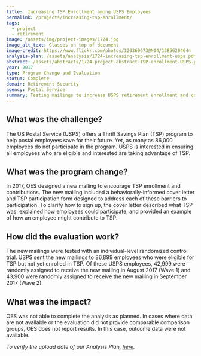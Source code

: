 ```yaml
---
title:  Increasing TSP Enrollment among USPS Employees
permalink: /projects/increasing-tsp-enrollment/
tags:
  - project
  - retirement 
image: /assets/img/project-images/1724.jpg
image_alt_text: Glasses on top of document
image-credit: https://www.flickr.com/photos/120360673@N04/13856204644
analysis-plan: /assets/analysis/1724-increasing-tsp-enrollment-usps.pdf
abstract: /assets/abstracts/1724-project-abstract-TSP-enrollment-USPS.pdf
year: 2017
type: Program Change and Evaluation
status: Complete
domain: Retirement Security
agency: Postal Service
summary: Testing mailings to increase USPS retirement enrollment and contributions
---
```


## What was the challenge?

The US Postal Service (USPS) offers a Thrift Savings Plan (TSP) program to help postal employees save for their future. Yet, as many as 86,000 employees do not participate in the program. USPS is interested in ensuring all employees who are eligible and interested are taking advantage of TSP. 

## What was the program change?

In 2017, OES designed a new mailing to encourage TSP enrollment and contributions. The new mailing included a behaviorally-informed cover letter and TSP participation form designed to address each of these barriers to participation. To clarify how to sign up, the cover letter described what TSP was, explained how employees could participate, and provided an example of how an employee might contribute to TSP. 

## How did the evaluation work?

The new mailings were tested with an individual-level randomized control trial.  USPS sent the new mailings to 86,899 employees who were eligible for TSP but not yet enrolled in TSP. Of these USPS employees, 42,999 were randomly assigned to receive the new mailing  in August 2017 (Wave 1) and  43,900 were randomly assigned to receive the new mailing in September 2017 (Wave 2).   

## What was the impact?

OES was not able to complete the analysis as planned. In cases where data are not available or the evaluation did not provide comparable comparison groups, OES does not report results.  In this case, outcome data were not available.  

<i>To verify the upload date of our Analysis Plan, <a href="https://github.com/gsa-oes/office-of-evaluation-sciences/commits/master/assets/analysis/1724-increasing-tsp-enrollment-usps.pdf">here</a>.</i>

